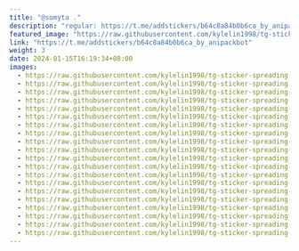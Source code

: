```yaml
---
title: "@somyta ."
description: "regular: https://t.me/addstickers/b64c8a84b0b6ca_by_anipackbot"
featured_image: "https://raw.githubusercontent.com/kylelin1998/tg-sticker-spreading-worldwide-images/main/img/3e484bc9-8d99-4067-945e-69cf24759574.jpg"
link: "https://t.me/addstickers/b64c8a84b0b6ca_by_anipackbot"
weight: 3
date: 2024-01-15T16:19:34+08:00
images:
  - https://raw.githubusercontent.com/kylelin1998/tg-sticker-spreading-worldwide-images/main/img/3e484bc9-8d99-4067-945e-69cf24759574.jpg
  - https://raw.githubusercontent.com/kylelin1998/tg-sticker-spreading-worldwide-images/main/img/8d568486-23ef-4916-a92b-aae6abbd6437.jpg
  - https://raw.githubusercontent.com/kylelin1998/tg-sticker-spreading-worldwide-images/main/img/a8c4bf1d-8ae5-4b72-b36f-65e737768976.jpg
  - https://raw.githubusercontent.com/kylelin1998/tg-sticker-spreading-worldwide-images/main/img/a53f5470-8241-45be-b88b-fdaf2585a1c8.jpg
  - https://raw.githubusercontent.com/kylelin1998/tg-sticker-spreading-worldwide-images/main/img/efbf43f6-3364-4e54-846b-053f5aaf6755.jpg
  - https://raw.githubusercontent.com/kylelin1998/tg-sticker-spreading-worldwide-images/main/img/5be17d94-f76d-4c52-ae5e-e131d0d2a72e.jpg
  - https://raw.githubusercontent.com/kylelin1998/tg-sticker-spreading-worldwide-images/main/img/1c447544-8487-44f0-97d3-fc6af2323103.jpg
  - https://raw.githubusercontent.com/kylelin1998/tg-sticker-spreading-worldwide-images/main/img/32834e83-c032-446c-9940-21ef3a4ee080.jpg
  - https://raw.githubusercontent.com/kylelin1998/tg-sticker-spreading-worldwide-images/main/img/794ff228-f547-45a6-b638-c2cb67d43b64.jpg
  - https://raw.githubusercontent.com/kylelin1998/tg-sticker-spreading-worldwide-images/main/img/c1795b60-de6d-4abf-85f1-79e12da1da92.jpg
  - https://raw.githubusercontent.com/kylelin1998/tg-sticker-spreading-worldwide-images/main/img/71c4cf77-38f1-4fe3-9919-c9065079ce48.jpg
  - https://raw.githubusercontent.com/kylelin1998/tg-sticker-spreading-worldwide-images/main/img/11266f5f-58dc-4236-acf9-b4c9f4d2a90e.jpg
  - https://raw.githubusercontent.com/kylelin1998/tg-sticker-spreading-worldwide-images/main/img/25f40c7d-35d7-4803-9ab1-3209668acfcb.jpg
  - https://raw.githubusercontent.com/kylelin1998/tg-sticker-spreading-worldwide-images/main/img/6fe23db2-d2cd-414d-b41e-1e6e7e094fb3.jpg
  - https://raw.githubusercontent.com/kylelin1998/tg-sticker-spreading-worldwide-images/main/img/33f3ee45-2cf6-4f24-aa69-30a8681881d0.jpg
  - https://raw.githubusercontent.com/kylelin1998/tg-sticker-spreading-worldwide-images/main/img/c91c55ab-c25e-4a5f-9b94-411dd21ddfad.jpg
  - https://raw.githubusercontent.com/kylelin1998/tg-sticker-spreading-worldwide-images/main/img/7fe73a31-aaee-4e6a-9611-533b95708d1a.jpg
  - https://raw.githubusercontent.com/kylelin1998/tg-sticker-spreading-worldwide-images/main/img/69da23ec-aef7-4b9f-bf01-270cf863f255.jpg
  - https://raw.githubusercontent.com/kylelin1998/tg-sticker-spreading-worldwide-images/main/img/1d8fb80e-9198-4d67-adfe-7241fa6a11c3.jpg
  - https://raw.githubusercontent.com/kylelin1998/tg-sticker-spreading-worldwide-images/main/img/945d0a66-fd92-42f5-9390-31f62013f436.jpg
---
```

